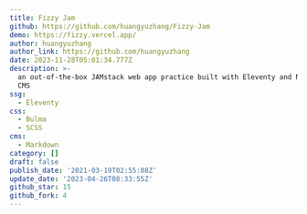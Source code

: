 ```yaml
---
title: Fizzy Jam
github: https://github.com/huangyuzhang/Fizzy-Jam
demo: https://fizzy.vercel.app/
author: huangyuzhang
author_link: https://github.com/huangyuzhang
date: 2023-11-28T05:01:34.777Z
description: >-
  an out-of-the-box JAMstack web app practice built with Eleventy and Netlify
  CMS
ssg:
  - Eleventy
css:
  - Bulma
  - SCSS
cms:
  - Markdown
category: []
draft: false
publish_date: '2021-03-19T02:55:08Z'
update_date: '2023-04-26T08:33:55Z'
github_star: 15
github_fork: 4
---
```

